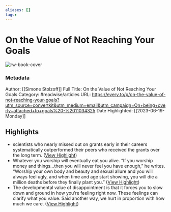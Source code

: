 ```yaml
---
aliases: []
tags:
---
```

# On the Value of Not Reaching Your Goals

![rw-book-cover](https://d24ovhgu8s7341.cloudfront.net/uploads/post/cover/2642/fAywl9qiuiDMH2WtcNjMrIN4XlznuPK9Q13OF1m5ixuffxw0KVOlO_4OREC_gi3c9AVjqc6zfEgQVVRPdhJQtfrVc3RoWonY5Jq-izLRC9NgbLv3-ru9dBQsZz2a.png)
### Metadata
Author: [[Simone Stolzoff]]
Full Title: On the Value of Not Reaching Your Goals
Category: #readwise/articles
URL: https://every.to/p/on-the-value-of-not-reaching-your-goals?utm_source=convertkit&utm_medium=email&utm_campaign=On+being+overly+attached+to+goals%20-%2011034325
Date Highlighted: [[2023-06-19-Monday]]

## Highlights
- scientists who nearly missed out on grants early in their careers systematically outperformed their peers who received the grants over the long term. ([View Highlight](https://read.readwise.io/read/01h38er6sahxswceqndjfz5g39))
- Whatever you worship will eventually eat you alive. “If you worship money and things…then you will never feel you have enough,” he writes. “Worship your own body and beauty and sexual allure and you will always feel ugly, and when time and age start showing, you will die a million deaths before they finally plant you.” ([View Highlight](https://read.readwise.io/read/01h38ep4vb73v5n2r65bqpmyk9))
- The developmental value of disappointment is that it forces you to slow down and ground in how you’re feeling right now. These feelings can clarify what you value. Said another way, we hurt in proportion with how much we care. ([View Highlight](https://read.readwise.io/read/01h38excd6sgpce48nht3wzdfq))
